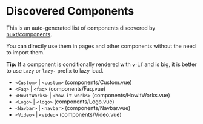 # Discovered Components

This is an auto-generated list of components discovered by [nuxt/components](https://github.com/nuxt/components).

You can directly use them in pages and other components without the need to import them.

**Tip:** If a component is conditionally rendered with `v-if` and is big, it is better to use `Lazy` or `lazy-` prefix to lazy load.

- `<Custom>` | `<custom>` (components/Custom.vue)
- `<Faq>` | `<faq>` (components/Faq.vue)
- `<HowItWorks>` | `<how-it-works>` (components/HowItWorks.vue)
- `<Logo>` | `<logo>` (components/Logo.vue)
- `<Navbar>` | `<navbar>` (components/Navbar.vue)
- `<Video>` | `<video>` (components/Video.vue)
